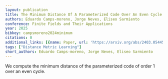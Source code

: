 ```yaml
---
layout: publication
title: The Minimum Distance Of A Parameterized Code Over An Even Cycle
authors: Eduardo Camps-moreno, Jorge Neves, Eliseo Sarmiento
conference: Finite Fields and Their Applications
year: 2025
bibkey: campsmoreno2024minimum
citations: 0
additional_links: [{name: Paper, url: 'https://arxiv.org/abs/2403.05445'}]
tags: ["Distance Metric Learning"]
short_authors: Eduardo Camps-moreno, Jorge Neves, Eliseo Sarmiento
---
```

We compute the minimum distance of the parameterized code of order 1 over an
even cycle.